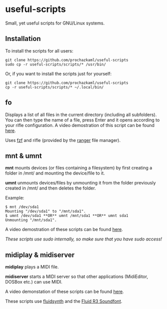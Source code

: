 # useful-scripts
Small, yet useful scripts for GNU/Linux systems.

## Installation 

To install the scripts for all users:

```
git clone https://github.com/prochazkaml/useful-scripts
sudo cp -r useful-scripts/scripts/* /usr/bin/
```

Or, if you want to install the scripts just for yourself:

```
git clone https://github.com/prochazkaml/useful-scripts
cp -r useful-scripts/scripts/* ~/.local/bin/
```

## fo

Displays a list of all files in the current directory (including all subfolders). You can then type the name of a file, press Enter and it opens according to your rifle configuration. A video demostration of this script can be found [here](https://user-images.githubusercontent.com/41787099/119257229-9bfd8780-bbc4-11eb-8da4-6089de47cf38.mp4).

Uses [fzf](https://github.com/junegunn/fzf) and rifle (provided by the [ranger](https://github.com/ranger/ranger) file manager).

## mnt & umnt

**mnt** mounts devices (or files containing a filesystem) by first creating a folder in /mnt/ and mounting the device/file to it.

**umnt** unmounts devices/files by unmounting it from the folder previously created in /mnt/ and then deletes the folder.

Example:
```
$ mnt /dev/sda1
Mounting "/dev/sda1" to "/mnt/sda1".
$ umnt /dev/sda1 **OR** umnt /mnt/sda1 **OR** umnt sda1
Unmounting "/mnt/sda1".
```

A video demostration of these scripts can be found [here](https://user-images.githubusercontent.com/41787099/119257233-9dc74b00-bbc4-11eb-9ecd-0446925ab41f.mp4).

*These scripts use sudo internally, so make sure that you have sudo access!*

## midiplay & midiserver

**midiplay** plays a MIDI file.

**midiserver** starts a MIDI server so that other applications (MidiEditor, DOSBox etc.) can use MIDI.

A video demonstation of these scripts can be found [here](https://user-images.githubusercontent.com/41787099/119263020-ad06c280-bbdd-11eb-89d9-cde947cd98c2.mp4).

These scripts use [fluidsynth](https://github.com/FluidSynth/fluidsynth) and the [Fluid R3 Soundfont](https://member.keymusician.com/Member/FluidR3_GM/index.html).
